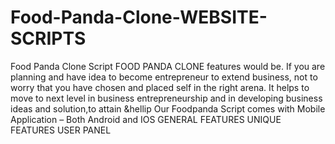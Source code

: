 # Food-Panda-Clone-WEBSITE-SCRIPTS
Food Panda Clone Script FOOD PANDA CLONE features would be. If you are planning and have idea to become entrepreneur to extend  business, not to worry that you have chosen and placed  self in the right arena. It helps to move to next level in  business entrepreneurship and in developing  business ideas and solution,to attain &amp;hellip
Our Foodpanda Script comes with Mobile Application – Both Android and IOS
GENERAL FEATURES
UNIQUE FEATURES
USER PANEL
